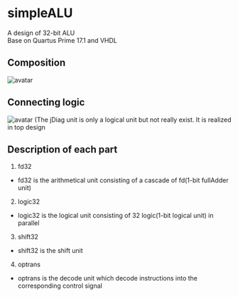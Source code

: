 # simpleALU
A design of 32-bit ALU  
Base on Quartus Prime 17.1 and VHDL

## Composition
![avatar](https://kyun.ltyuanfang.cn/tc/2020/10/21/0c69cfd288d43.png)

## Connecting logic
![avatar](https://kyun.ltyuanfang.cn/tc/2020/10/21/282a1b86cf1d8.bmp)
(The jDiag unit is only a logical unit but not really exist. It is realized in top design

## Description of each part
1. fd32
  - fd32 is the arithmetical unit consisting of a cascade of fd(1-bit fullAdder unit)
2. logic32
  - logic32 is the logical unit consisting of 32 logic(1-bit logical unit) in parallel
3. shift32
  - shift32 is the shift unit
4. optrans
  - optrans is the decode unit which decode instructions into the corresponding control signal
